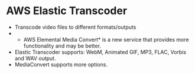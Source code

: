 # AWS Elastic Transcoder

- Transcode video files to different formats/outputs
- * AWS Elemental Media Convert* is a new service that provides more functionality and may be better.
- Elastic Transcoder supports: WebM, Animated GIF, MP3, FLAC, Vorbis and WAV output.
- MediaConvert supports more options.
